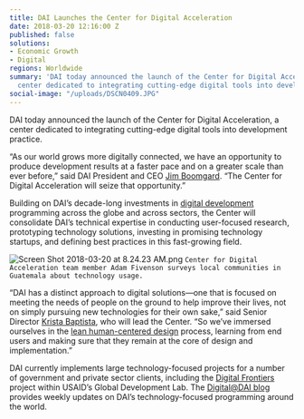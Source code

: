 ```yaml
---
title: DAI Launches the Center for Digital Acceleration
date: 2018-03-20 12:16:00 Z
published: false
solutions:
- Economic Growth
- Digital
regions: Worldwide
summary: 'DAI today announced the launch of the Center for Digital Acceleration, a
  center dedicated to integrating cutting-edge digital tools into development practice. '
social-image: "/uploads/DSCN0409.JPG"
---
```


DAI today announced the launch of the Center for Digital Acceleration, a center dedicated to integrating cutting-edge digital tools into development practice.

<!--more-->

“As our world grows more digitally connected, we have an opportunity to produce development results at a faster pace and on a greater scale than ever before,” said DAI President and CEO [Jim Boomgard](https://www.dai.com/who-we-are/board/james-boomgard). “The Center for Digital Acceleration will seize that opportunity.”

Building on DAI’s decade-long investments in [digital development](https://www.dai.com/our-work/solutions/digital) programming across the globe and across sectors, the Center will consolidate DAI’s technical expertise in conducting user-focused research, prototyping technology solutions, investing in promising technology startups, and defining best practices in this fast-growing field.

![Screen Shot 2018-03-20 at 8.24.23 AM.png](/uploads/Screen%20Shot%202018-03-20%20at%208.24.23%20AM.png) `Center for Digital Acceleration team member Adam Fivenson surveys local communities in Guatemala about technology usage.`

“DAI has a distinct approach to digital solutions—one that is focused on meeting the needs of people on the ground to help improve their lives, not on simply pursuing new technologies for their own sake,” said Senior Director [Krista Baptista](https://www.dai.com/who-we-are/our-team/krista-baptista), who will lead the Center. “So we’ve immersed ourselves in the [lean human-centered design](https://www.dai.com/hcd.pdf) process, learning from end users and making sure that they remain at the core of design and implementation.”

DAI currently implements large technology-focused projects for a number of government and private sector clients, including the [Digital Frontiers](https://www.dai.com/our-work/projects/worldwide-digital-frontiers-df) project within USAID’s Global Development Lab. The [Digital@DAI blog](https://dai-global-digital.com/) provides weekly updates on DAI’s technology-focused programming around the world.